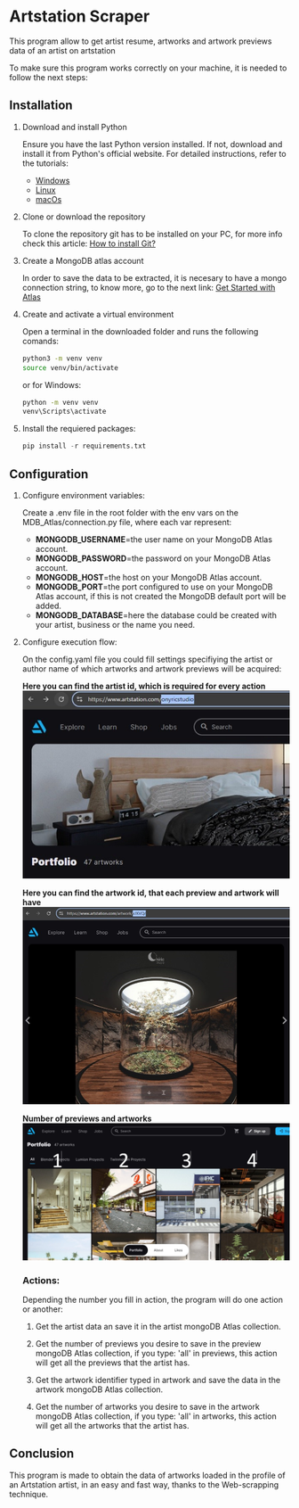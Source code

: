 # Artstation Scraper
This program allow to get artist resume, artworks and artwork previews data of an artist on artstation 

To make sure this program works correctly on your machine, it is needed to follow the next steps:

## Installation
1. Download and install Python

    Ensure you have the last Python version installed. If not, download and install it from Python's official website. For detailed instructions, refer to the tutorials:
    - [Windows]
    - [Linux]
    - [macOs]
2. Clone or download the repository

    To clone the repository git has to be installed on your PC, for more info check this article: [How to install Git?]
3. Create a MongoDB atlas account

    In order to save the data to be extracted, it is necesary to have a mongo connection string, to know more, go to the next link: [Get Started with Atlas]
4. Create and activate a virtual environment

    Open a terminal in the downloaded folder and runs the following comands:
    ```bash
    python3 -m venv venv
    source venv/bin/activate
    ```
    or for Windows:
    ```sh
    python -m venv venv
    venv\Scripts\activate
    ```
5. Install the requiered packages:
    ```python
    pip install -r requirements.txt
    ```

## Configuration
1. Configure environment variables:

    Create a .env file in the root folder with the env vars on the MDB_Atlas/connection.py file, where each var represent:
    - **MONGODB_USERNAME**=the user name on your MongoDB Atlas account.
    - **MONGODB_PASSWORD**=the password on your MongoDB Atlas account.
    - **MONGODB_HOST**=the host on your MongoDB Atlas account.
    - **MONGODB_PORT**=the port configured to use on your MongoDB Atlas account, if this is not created the MongoDB default port will be added.
    - **MONGODB_DATABASE**=here the database could be created with your artist, business or the  name you need.
2. Configure execution flow:

    On the config.yaml file you could fill settings specifiying the artist or author name of which artworks and artwork previews will be acquired:

    **Here you can find the artist id, which is required for every action**
    ![artist id][artist_id]

    **Here you can find the artwork id, that each preview and artwork will have**
    ![artist id][artwork_id]

    **Number of previews and artworks**
    ![artworks and previews enumeration][artworks_previews]

    ### Actions:
    Depending the number you fill in action, the program will do one action or another:

    1. Get the artist data an save it in the artist mongoDB Atlas collection.

    2. Get the number of previews you desire to save in the preview mongoDB Atlas collection, if you type: 'all' in previews, this action will get all the previews that the artist has.

    3. Get the artwork identifier typed in artwork and save the data in the artwork mongoDB Atlas collection.

    4. Get the number of artworks you desire to save in the artwork mongoDB Atlas collection, if you type: 'all' in artworks, this action will get all the artworks that the artist has.

## Conclusion
This program is made to obtain the data of artworks loaded in the profile of an Artstation artist, in an easy and fast way, thanks to the Web-scrapping technique.

[windows]: https://www.geeksforgeeks.org/how-to-install-python-on-windows/

[Linux]: https://www.geeksforgeeks.org/how-to-install-python-on-linux/

[macOs]: https://www.geeksforgeeks.org/how-to-download-and-install-python-latest-version-on-macos-mac-os-x/

[How to install Git?]: https://kinsta.com/es/base-de-conocimiento/instalar-git/

[Get Started with Atlas]: https://www.mongodb.com/docs/atlas/getting-started/

[artist_id]: documentation/artist_id.jpg
[artwork_id]: documentation/artwork_id.jpg
[artworks_previews]: documentation/artworks_and_previews.jpg
